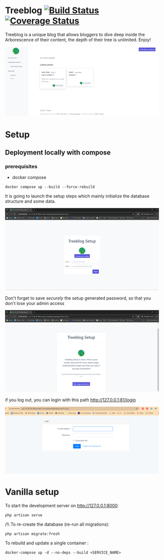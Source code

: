 # Treeblog [![Build Status](https://travis-ci.org/isqo/Treeblog.svg?branch=master)](https://travis-ci.org/isqo/Treeblog) [![Coverage Status](https://coveralls.io/repos/github/isqo/Treeblog/badge.svg?branch=master)](https://coveralls.io/github/isqo/Treeblog?branch=master)
Treeblog is a unique blog that allows bloggers to dive deep inside the Arborescence of their content, 
the depth of their tree is unlimited. Enjoy!

<p align="center">
 <img src="https://github.com/isqo/Treeblog/blob/complete-readme/doc/treeblog.png">
</p>

# Setup

## Deployment locally with compose
### prerequisites
- docker compose
```
docker compose up --build --force-rebuild
```
It is going to launch the setup steps which mainly initialize the database structure and some data.

<p align="center">
 <img src="https://github.com/isqo/Treeblog/blob/complete-readme/doc/setup1.png">
</p>

Don't forget to save *securely* the setup generated password, so that you don't lose your admin access

<p align="center">
<img src="https://github.com/isqo/Treeblog/blob/complete-readme/doc/setup2.png">
</p>

 if you log out, you can login with this path http://127.0.0.1:81/login
 
<p align="center">
<img src="https://github.com/isqo/Treeblog/blob/complete-readme/doc/login.png">
</p>

# Vanilla setup
To start the development server on <http://127.0.0.1:8000>:

```
php artisan serve
```

/!\ To re-create the database (re-run all migrations):

```
php artisan migrate:fresh
```

To rebuild and update a single container :

```
docker-compose up -d --no-deps --build <SERVICE_NAME>

```
